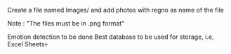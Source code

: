 Create a file named Images/
and add photos with regno as name of the file 

Note : "The files must be in .png format"




Emotion detection to be done
Best database to be used for storage, i.e, Excel Sheets💀

<br>
<br>
<br>
<br>
<br>
<br>
<br>
<br>
<br>
<br>
